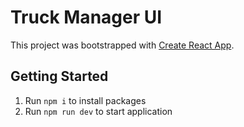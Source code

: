 # Truck Manager UI

This project was bootstrapped with [Create React App](https://github.com/facebook/create-react-app).

## Getting Started

1. Run `npm i` to install packages
2. Run `npm run dev` to start application
